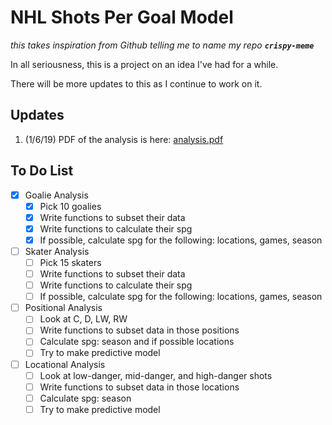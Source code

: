 # NHL Shots Per Goal Model

*this takes inspiration from Github telling me to name my repo* __*`crispy-meme`*__

In all seriousness, this is a project on an idea I've had for a while.

There will be more updates to this as I continue to work on it.

## Updates

1. (1/6/19) PDF of the analysis is here: [analysis.pdf](docs/analysis.pdf)

## To Do List

- [x] Goalie Analysis
	- [x] Pick 10 goalies
	- [x] Write functions to subset their data
	- [x] Write functions to calculate their spg
	- [x] If possible, calculate spg for the following: locations, games, season
- [ ] Skater Analysis
	- [ ] Pick 15 skaters
	- [ ] Write functions to subset their data
	- [ ] Write functions to calculate their spg
	- [ ] If possible, calculate spg for the following: locations, games, season
- [ ] Positional Analysis
	- [ ] Look at C, D, LW, RW
	- [ ] Write functions to subset data in those positions
	- [ ] Calculate spg: season and if possible locations
	- [ ] Try to make predictive model
- [ ] Locational Analysis
	- [ ] Look at low-danger, mid-danger, and high-danger shots
	- [ ] Write functions to subset data in those locations
	- [ ] Calculate spg: season
	- [ ] Try to make predictive model